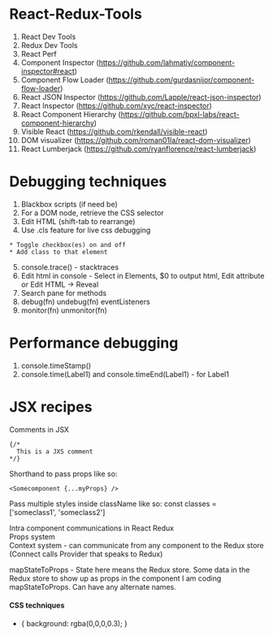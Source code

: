 # React-Redux-Tools

1. React Dev Tools
2. Redux Dev Tools
3. React Perf
4. Component Inspector (https://github.com/lahmatiy/component-inspector#react)
5. Component Flow Loader (https://github.com/gurdasnijor/component-flow-loader)
6. React JSON Inspector (https://github.com/Lapple/react-json-inspector)
7. React Inspector (https://github.com/xyc/react-inspector)
8. React Component Hierarchy (https://github.com/bpxl-labs/react-component-hierarchy)
9. Visible React (https://github.com/rkendall/visible-react)
10. DOM visualizer (https://github.com/roman01la/react-dom-visualizer)
11. React Lumberjack (https://github.com/ryanflorence/react-lumberjack)

# Debugging techniques
1. Blackbox scripts (if need be)
2. For a DOM node, retrieve the CSS selector
3. Edit HTML (shift-tab to rearrange)
4. Use .cls feature for live css debugging
~~~~
* Toggle checkbox(es) on and off
* Add class to that element
~~~~
5. console.trace() - stacktraces
6. Edit html in console - Select in Elements, $0 to output html, Edit attribute or Edit HTML -> Reveal
7. Search pane for methods
8. debug(fn) undebug(fn) eventListeners
9. monitor(fn) unmonitor(fn)

# Performance debugging
1. console.timeStamp()
2. console.time(Label1) and console.timeEnd(Label1) - for Label1


# JSX recipes

Comments in JSX
```
{/*
  This is a JXS comment
*/}
```

Shorthand to pass props like so:
```
<Somecomponent {...myProps} />
```

Pass multiple styles inside className like so:
const classes = ['someclass1', 'someclass2']
<div className = {classes.join(' ')} ></div>

Intra component communications in React Redux  
Props system  
Context system - can communicate from any component to the Redux store  (Connect calls Provider that speaks to Redux)  

mapStateToProps  - State here means the Redux store. Some data in the Redux store to show up as props in the component I am coding mapStateToProps. Can have any alternate names.

#### CSS techniques
* {
  background: rgba(0,0,0,0.3);
}
